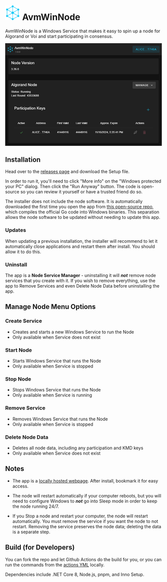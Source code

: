 # ![icon](assets/icon.png) AvmWinNode

AvmWinNode is a Windows Service that makes it easy to spin up a node for Algorand or Voi and start participating in consensus.

![screenshot](assets/screenshot.png)

## Installation

Head over to the [releases page](https://github.com/GalaxyPay/avm-win-node/releases) and download the Setup file.

In order to run it, you'll need to click "More info" on the "Windows protected your PC" dialog.
Then click the "Run Anyway" button.
The code is open-source so you can review it yourself or have a trusted friend do so.

The installer does not include the node software. It is automatically downloaded the first time you open the app from [this open-source repo](https://github.com/GalaxyPay/algowin), which compiles the official Go code into Windows binaries. This separation allows the node software to be updated without needing to update this app.

### Updates

When updating a previous installation, the installer will recommend to let it automatically close applications and restart them after install. You should allow it to do this.

### Uninstall

The app is a **Node Service Manager** - uninstalling it will **_not_** remove node services that you create with it. If you wish to remove everything, use the app to Remove Services and even Delete Node Data before uninstalling the app.

## Manage Node Menu Options

### Create Service

- Creates and starts a new Windows Service to run the Node
- Only available when Service does not exist

### Start Node

- Starts Windows Service that runs the Node
- Only available when Service is stopped

### Stop Node

- Stops Windows Service that runs the Node
- Only available when Service is running

### Remove Service

- Removes Windows Service that runs the Node
- Only available when Service is stopped

### Delete Node Data

- Deletes all node data, including any participation and KMD keys
- Only available when Service does not exist

## Notes

- The app is a [locally hosted webpage](http://localhost:3536). After install, bookmark it for easy access.

- The node will restart automatically if your computer reboots, but you will need to configure Windows to **_not_** go into Sleep mode in order to keep the node running 24/7.

- If you Stop a node and restart your computer, the node will restart automatically. You must remove the service if you want the node to not restart. Removing the service preserves the node data; deleting the data is a separate step.

## Build (for Developers)

You can fork the repo and let Github Actions do the build for you, or you can run the commands from the [actions YML](.github/workflows/go.yml) locally.

Dependencies include .NET Core 8, Node.js, pnpm, and Inno Setup.
